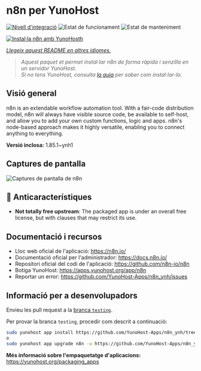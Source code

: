 <!--
N.B.: Aquest README ha estat generat automàticament per <https://github.com/YunoHost/apps/tree/master/tools/readme_generator>
NO s'ha de modificar manualment.
-->

# n8n per YunoHost

[![Nivell d'integració](https://apps.yunohost.org/badge/integration/n8n)](https://ci-apps.yunohost.org/ci/apps/n8n/)
![Estat de funcionament](https://apps.yunohost.org/badge/state/n8n)
![Estat de manteniment](https://apps.yunohost.org/badge/maintained/n8n)

[![Instal·la n8n amb YunoHosth](https://install-app.yunohost.org/install-with-yunohost.svg)](https://install-app.yunohost.org/?app=n8n)

*[Llegeix aquest README en altres idiomes.](./ALL_README.md)*

> *Aquest paquet et permet instal·lar n8n de forma ràpida i senzilla en un servidor YunoHost.*  
> *Si no tens YunoHost, consulta [la guia](https://yunohost.org/install) per saber com instal·lar-lo.*

## Visió general

n8n is an extendable workflow automation tool. With a fair-code distribution model, n8n will always have visible source code, be available to self-host, and allow you to add your own custom functions, logic and apps. n8n's node-based approach makes it highly versatile, enabling you to connect anything to everything.

**Versió inclosa:** 1.85.1~ynh1

## Captures de pantalla

![Captures de pantalla de n8n](./doc/screenshots/n8n-screenshot.png)

## :red_circle: Anticaracterístiques

- **Not totally free upstream**: The packaged app is under an overall free license, but with clauses that may restrict its use.

## Documentació i recursos

- Lloc web oficial de l'aplicació: <https://n8n.io/>
- Documentació oficial per l'administrador: <https://docs.n8n.io/>
- Repositori oficial del codi de l'aplicació: <https://github.com/n8n-io/n8n>
- Botiga YunoHost: <https://apps.yunohost.org/app/n8n>
- Reportar un error: <https://github.com/YunoHost-Apps/n8n_ynh/issues>

## Informació per a desenvolupadors

Envieu les pull request a la [branca `testing`](https://github.com/YunoHost-Apps/n8n_ynh/tree/testing).

Per provar la branca `testing`, procedir com descrit a continuació:

```bash
sudo yunohost app install https://github.com/YunoHost-Apps/n8n_ynh/tree/testing --debug
o
sudo yunohost app upgrade n8n -u https://github.com/YunoHost-Apps/n8n_ynh/tree/testing --debug
```

**Més informació sobre l'empaquetatge d'aplicacions:** <https://yunohost.org/packaging_apps>
